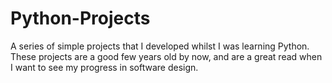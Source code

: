 # Python-Projects

A series of simple projects that I developed whilst I was learning Python.
These projects are a good few years old by now, and are a great read when I want to see my progress in software design.
